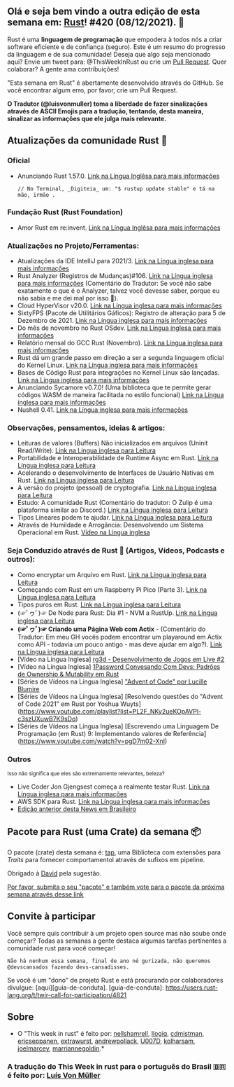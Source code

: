 ## Olá e seja bem vindo a outra edição de esta semana em: [Rust](https://www.rust-lang.org/)! #420 (08/12/2021). 🌟

Rust é uma **linguagem de programação** que empodera à todos nós a criar software eficiente e de confiança (seguro).
Este é um resumo do progresso da linguagem e de sua comunidade! Deseja que algo seja mencionado aqui? Envie um tweet para: @ThisWeekInRust ou crie um [Pull Request](https://github.com/rust-lang/this-week-in-rust/pulls).
Quer colaborar? A gente ama contribuições!

"Esta semana em Rust" é abertamente desenvolvido através do GitHub. Se você encontrar algum erro, por favor, crie um Pull Request.

**O Tradutor (@luisvonmuller) toma a liberdade de fazer sinalizações através de ASCII Emojis para a tradução, tentando, desta maneira, sinalizar as informações que ele julga mais relevante.**

## Atualizações da comunidade Rust 🦀

### Oficial
* Anunciando Rust 1.57.0. [Link na Língua Inglêsa para mais informações](https://blog.rust-lang.org/2021/12/02/Rust-1.57.0.html)
 
      // No Terminal, _Digiteia_ um: "$ rustup update stable" e tá na mão, irmão . 
      
### Fundação Rust (Rust Foundation)
* Amor Rust em re:invent. [Link na Língua Inglêsa para mais informações](https://foundation.rust-lang.org/posts/2021-12-06-love-for-rust-at-reinvent/)

### Atualizações no Projeto/Ferramentas:
* Atualizações da IDE IntelliJ para 2021/3. [Link na Língua inglesa para mais informações](https://blog.jetbrains.com/rust/2021/12/06/updates-in-intellij-rust-for-2021-3/)
* Rust Analyzer (Registros de Mudanças)#106. [Link na Língua inglesa para mais informações](https://rust-analyzer.github.io/thisweek/2021/12/06/changelog-106.html) (Comentário do Tradutor: Se você não sabe exatamente o que é o Analyzer, talvez você devesse saber, porque eu não sabia e me dei mal por isso 👀). [](https://rust-analyzer.github.io/thisweek/2021/12/06/changelog-106.html)
* Cloud HyperVisor v20.0. [Link na Língua inglesa para mais informações](https://github.com/cloud-hypervisor/cloud-hypervisor/releases/tag/v20.0)
* SixtyFPS (Pacote de Utilitários Gáficos): Registro de alteração para 5 de Dezembro de 2021. [Link na Língua inglesa para mais informações](https://sixtyfps.io/thisweek/2021-12-06.html)
* Do mês de novembro no Rust OSdev. [Link na Língua inglesa para mais informações](https://rust-osdev.com/this-month/2021-11/) 
* Relatório mensal do GCC Rust (Novembro). [Link na Língua inglesa para mais informações](https://rust-osdev.com/this-month/2021-11/) 
* Rust dá um grande passo em direção a ser a segunda linguagem oficial do Kernel Linux. [Link na Língua inglesa para mais informações](https://www.zdnet.com/article/rust-takes-a-major-step-forward-as-linuxs-second-official-language/)
* Bases de Código Rust para integrações no Kernel Linux são lançadas. [Link na Língua inglesa para mais informações](https://www.phoronix.com/scan.php?page=news_item&px=Rust-For-Linux-v2)
* Anunciando Sycamore v0.7.0! (Uma biblioteca que te permite gerar códigos WASM de maneira facilitada no estilo funcional) [Link na Língua inglesa para mais informações]()
* Nushell 0.41. [Link na Língua inglesa para mais informações](https://www.nushell.sh/blog/2021-12-07-nushell_0_41.html)

### Observações, pensamentos, ideias & artigos:
* Leituras de valores (Buffers) Não inicializados em arquivos (Uninit Read/Write). [Link na Língua inglesa para Leitura](https://blog.yoshuawuyts.com/uninit-read-write/)
* Portabilidade e Interoperabilidade de Runtime Async em Rust. [Link na Língua inglesa para Leitura](https://www.ncameron.org/blog/portable-and-interoperable-async-rust/)
* Acelerando o desenvolvimento de Interfaces de Usuário Nativas em Rust. [Link na Língua inglesa para Leitura](https://aaronerhardt.github.io/blog/posts/gui_speedrun/)
* A versão do projeto (pessoal) de cryptografia. [Link na Língua inglesa para Leitura](https://codegito.xyz/2021/12/05/cryptography-final-project/)
* Estudo: A comunidade Rust (Comentário do tradutor: O Zulip é uma plataforma similar ao Discord.) [Link na Língua inglesa para Leitura](https://zulip.com/case-studies/rust/)
* Tipos Lineares podem te ajudar. [Link na Língua inglesa para Leitura](https://aidancully.blogspot.com/2021/12/linear-types-can-help.html)
* Através de Humildade e Arrogância: Desenvolvendo um Sistema Operacional em Rust. [Vídeo na Língua inglesa](https://cliffle.com/blog/on-hubris-and-humility/)

### Seja Conduzido através de Rust 🦀 (Artigos, Vídeos, Podcasts e outros):
* Como encryptar um Arquivo em Rust. [Link na Língua inglesa para Leitura](https://kerkour.com/rust-file-encryption/)
* Começando com Rust em um Raspberry Pi Pico (Parte 3). [Link na Língua inglesa para Leitura](https://reltech.substack.com/p/getting-started-with-rust-on-a-raspberry-a88)
* Tipos puros em Rust. [Link na Língua inglesa para Leitura](https://hugopeters.me/posts/14/)
* (☞ﾟヮﾟ)☞ De Node para Rust: Dia #1 - NVM a RustUp. [Link na Língua inglesa para Leitura](https://vino.dev/blog/node-to-rust-day-1-rustup/)
* **(☞ﾟヮﾟ)☞ Criando uma Página Web com Actix** - (Comentário do Tradutor: Em meu GH vocês podem encontrar um playaround em Actix como API - todavia um pouco antigo - mas deve ajudar em algo?). [Link na Língua inglesa para Leitura](https://dev.to/michaelin007/creating-a-web-page-with-actix-web-rust--2agd)
* [Vídeo na Língua Inglesa] [rg3d - Desenvolvimento de Jogos em Live #2](https://www.youtube.com/watch?v=TQaCyC_tGko)
* [Vídeo na Língua Inglesa] [1Password Convesando Com Devs: Padrões de Ownership & Mutability em Rust](https://www.youtube.com/watch?v=hJ9IO-nYpjs)
* [Séries de Vídeos na Língua Inglesa] ["Advent of Code" por Lucille Blumire](https://www.youtube.com/channel/UCevTibyeBGT1ybiGzROnsfw)
* [Séries de Vídeos na Língua Inglesa] [Resolvendo questões do "Advent of Code 2021" em Rust por Yoshua Wuyts] (https://www.youtube.com/playlist?list=PL2F_NKy2ueKOpAVPl-c3szUXuwB7K9sDq)
* [Séries de Vídeos na Língua Inglesa] [Escrevendo uma Linguagem De Programação (em Rust) 9: Implementando valores de Referência] (https://www.youtube.com/watch?v=pgD7m02-XnI)

### Outros
<small> Isso não significa que eles são extremamente relevantes, beleza? </small>
* Live Coder Jon Gjengsest começa a realmente testar Rust. [Link na Língua inglesa para mais informações](https://nostarch.com/blog/jon-gjengset-talks-rust)
* AWS SDK para Rust. [Link na Língua inglesa para mais informações](https://aws.amazon.com/about-aws/whats-new/2021/12/aws-sdk-rust-developer-preview/)
* [Edição anterior desta News em Brasileiro](https://github.com/luisvonmuller/Esta-Semana-Em-Rust/blob/main/%23419.md) 

## Pacote para Rust (uma Crate) da semana 📦

O pacote (crate) desta semana é: [tap](https://crates.io/crates/tap), uma Biblioteca com extensões para _Traits_ para fornecer comportamentol através de sufixos em pipeline.

Obrigado à [David](https://users.rust-lang.org/t/crate-of-the-week/2704/988) pela sugestão.

[Por favor, submita o seu "pacote" e também vote para o pacote da próxima semana através desse link](https://users.rust-lang.org/t/crate-of-the-week/2704)

## Convite à participar

Você sempre quis contribuir à um projeto open source mas não soube onde começar? Todas as semanas a gente destaca algumas tarefas pertinentes a comunidade rust para você começar!

    Não há nenhum essa semana, final de ano né gurizada, não queremos @devscansados fazendo devs-cansadisses.

Se você é um "dono" de projeto Rust e está procurando por colaboradores divulgue: [aqui][guia-de-conduta].
[guia-de-conduta]: https://users.rust-lang.org/t/twir-call-for-participation/4821

## Sobre
* O "This week in rust" é feito por: [nellshamrell](https://github.com/nellshamrell), [llogiq](https://github.com/llogiq), [cdmistman](https://github.com/cdmistman), [ericseppanen](https://github.com/ericseppanen), [extrawurst](https://github.com/extrawurst), [andrewpollack](https://github.com/andrewpollack), [U007D](https://github.com/U007D), [kolharsam](https://github.com/kolharsam), [joelmarcey](https://github.com/joelmarcey), [marriannegoldin](https://github.com/marriannegoldin).*

 ### A tradução do This Week in rust para o português do Brasil 🇧🇷 é feito por: [Luís Von Müller](github.com/luisvonmuller) 

